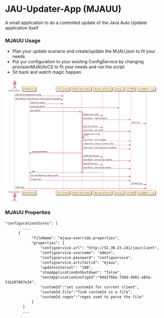 # JAU-Updater-App (MJAUU)

A small application to do a controlled update of the Java Auto Updater application itself


### MJAUU Usage

* Plan your update scenario and create/update the MJAU.json to fit your needs
* Put yur configuration to your existing ConfigService by changing provisionMJAUtoCS to fit your needs and run the script
* Sit back and watch magic happen

![En example flow of controlled JAU client update with MJAUU](https://raw.githubusercontent.com/Cantara/JAU-Updater-App/master/images/MJAUU%20update%20JAU%20process%20example.png) 


### MJAUU Properties
```
"configurationStores": [
        ....
      {
            "fileName": "mjauu-override.properties",
            "properties": {
                "configservice.url": "http://52.30.23.241/jau/client",
                "configservice.username": "admin",
                "configservice.password": "configservice",
                "configservice.artifactid": "mjauu",
                "updateinterval": "180",
                "stopApplicationOnShutdown": "false",
                "nextApplicationConfigId":"9442768a-758d-4b81-a83a-51b207087e34",
                "customId":"set customId for current client",
                "customId.file":"find customId in a file",
                "customId.regex":"regex used to parse the file"
            }
        }
        ...
```